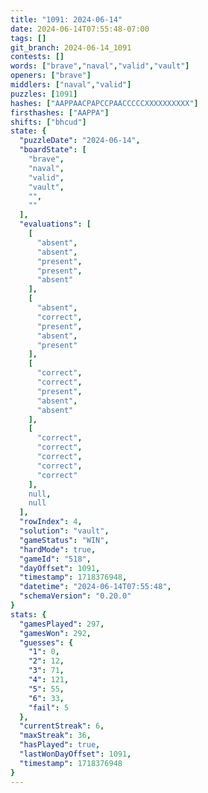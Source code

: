 ```yaml
---
title: "1091: 2024-06-14"
date: 2024-06-14T07:55:48-07:00
tags: []
git_branch: 2024-06-14_1091
contests: []
words: ["brave","naval","valid","vault"]
openers: ["brave"]
middlers: ["naval","valid"]
puzzles: [1091]
hashes: ["AAPPAACPAPCCPAACCCCCXXXXXXXXXX"]
firsthashes: ["AAPPA"]
shifts: ["bhcud"]
state: {
  "puzzleDate": "2024-06-14",
  "boardState": [
    "brave",
    "naval",
    "valid",
    "vault",
    "",
    ""
  ],
  "evaluations": [
    [
      "absent",
      "absent",
      "present",
      "present",
      "absent"
    ],
    [
      "absent",
      "correct",
      "present",
      "absent",
      "present"
    ],
    [
      "correct",
      "correct",
      "present",
      "absent",
      "absent"
    ],
    [
      "correct",
      "correct",
      "correct",
      "correct",
      "correct"
    ],
    null,
    null
  ],
  "rowIndex": 4,
  "solution": "vault",
  "gameStatus": "WIN",
  "hardMode": true,
  "gameId": "518",
  "dayOffset": 1091,
  "timestamp": 1718376948,
  "datetime": "2024-06-14T07:55:48",
  "schemaVersion": "0.20.0"
}
stats: {
  "gamesPlayed": 297,
  "gamesWon": 292,
  "guesses": {
    "1": 0,
    "2": 12,
    "3": 71,
    "4": 121,
    "5": 55,
    "6": 33,
    "fail": 5
  },
  "currentStreak": 6,
  "maxStreak": 36,
  "hasPlayed": true,
  "lastWonDayOffset": 1091,
  "timestamp": 1718376948
}
---
```

<!-- more -->
